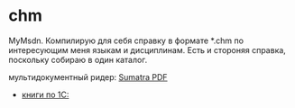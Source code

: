 # chm
MyMsdn. 
Компилирую для себя справку в формате *.chm по интересующим меня языкам и дисциплинам.
Есть и стороняя справка, поскольку собираю в один каталог.

мультидокументный ридер: [Sumatra PDF](https://www.sumatrapdfreader.org/free-pdf-reader)
+ [книги по 1С:](https://disk.yandex.ru/d/rokPnqzP0YNsQg)
